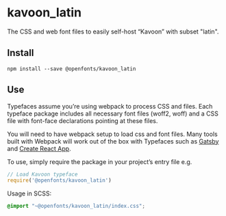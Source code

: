 
# kavoon_latin

The CSS and web font files to easily self-host “Kavoon” with subset "latin".

## Install

`npm install --save @openfonts/kavoon_latin`

## Use

Typefaces assume you’re using webpack to process CSS and files. Each typeface
package includes all necessary font files (woff2, woff) and a CSS file with
font-face declarations pointing at these files.

You will need to have webpack setup to load css and font files. Many tools built
with Webpack will work out of the box with Typefaces such as [Gatsby](https://github.com/gatsbyjs/gatsby)
and [Create React App](https://github.com/facebookincubator/create-react-app).

To use, simply require the package in your project’s entry file e.g.

```javascript
// Load Kavoon typeface
require('@openfonts/kavoon_latin')
```

Usage in SCSS:
```scss
@import "~@openfonts/kavoon_latin/index.css";
```
